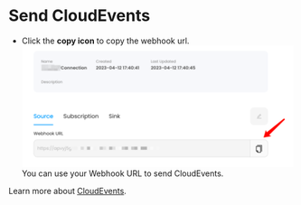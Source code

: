 # **Send CloudEvents**
- Click the **copy icon** to copy the webhook url.
   ![](images/getlink.png)
You can use your Webhook URL to send CloudEvents.


Learn more about [CloudEvents](https://cloudevents.io).